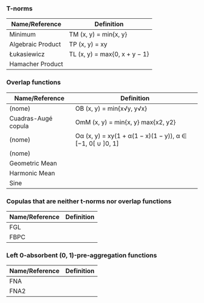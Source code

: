 
### T-norms
| Name/Reference  | Definition |
| ------------- | ------------- |
| Minimum  | TM (x, y) = min{x, y}  |
| Algebraic Product  | TP (x, y) = xy  |
| Łukasiewicz |  TL (x, y) = max{0, x + y − 1}
| Hamacher Product | 


### Overlap functions
| Name/Reference  | Definition |
| ------------- | ------------- |
| (nome)  | OB (x, y) = min{x√y, y√x} |
| Cuadras-Augé copula   | OmM (x, y) = min{x, y} max{x2, y2}  |
| (nome) |  Oα (x, y) = xy(1 + α(1 − x)(1 − y)),  α ∈ [−1, 0[ ∪ ]0, 1] |
| (nome) | 
| Geometric Mean |
| Harmonic Mean |
| Sine |

### Copulas that are neither t-norms nor overlap functions
| Name/Reference  | Definition |
| ------------- | ------------- |
| FGL  |   |
| FBPC  |  |



### Left 0-absorbent (0, 1)-pre-aggregation functions
| Name/Reference  | Definition |
| ------------- | ------------- |
| FNA  |   |
| FNA2 |  |
